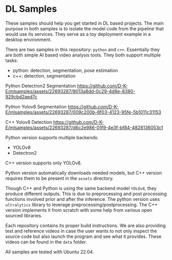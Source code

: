 # DL Samples

These samples should help you get started in DL based projects.
The main purpose in both samples is to isolate the model code from the pipeline
that would use its services. 
They serve as a toy deployment example in a desktop environment. 

There are two samples in this repository: `python` and `c++`. Essentially they
are both simple AI based video analysis tools. They both support multiple
tasks:

- python: detection, segmentation, pose estimation
- c++: detection, segmentation




Python Detectron2 Segmentation
https://github.com/D-K-E/mlsamples/assets/22693287/9013a8dd-0c29-4d8e-8380-929cbd2aed7c


Python Yolov8 Segmentation
https://github.com/D-K-E/mlsamples/assets/22693287/009c200b-6f03-4123-95fe-5b1011c31153

C++ Yolov8 Detection
https://github.com/D-K-E/mlsamples/assets/22693287/d6c2e986-01f9-4e3f-bf84-4828136053c1




Python version supports multiple backends:

- YOLOv8
- Detectron2

C++ version supports only YOLOv8.

Python version automatically downloads needed models, but C++ version requires
them to be present in the `assets` directory.

Though C++ and Python is using the same backend model `YOLOv8`, they produce
different outputs. This is due to preprocessing and post processing functions
involved prior and after the inference. The python version uses `ultralytics`
library to leverage preprocessing/postprocessing. The C++ version implements
it from scratch with some help from various open sourced libraries.

Each repository contains its proper build instructions. We are also providing
test and reference videos in case the user wants to not only inspect the
source code but also launch the program and see what it provides.
These videos can be found in the `data` folder.

All samples are tested with Ubuntu 22.04.
